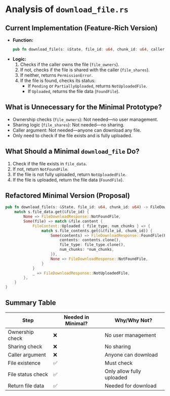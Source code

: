 # Analysis of `download_file.rs`

## Current Implementation (Feature-Rich Version)

- **Function:**
  ```rust
  pub fn download_file(s: &State, file_id: u64, chunk_id: u64, caller: Principal) -> FileDownloadResponse
  ```
- **Logic:**
  1. Checks if the caller owns the file (`file_owners`).
  2. If not, checks if the file is shared with the caller (`file_shares`).
  3. If neither, returns `PermissionError`.
  4. If the file is found, checks its status:
     - If `Pending` or `PartiallyUploaded`, returns `NotUploadedFile`.
     - If `Uploaded`, returns the file data (`FoundFile`).

## What is Unnecessary for the Minimal Prototype?

- Ownership checks (`file_owners`): Not needed—no user management.
- Sharing logic (`file_shares`): Not needed—no sharing.
- Caller argument: Not needed—anyone can download any file.
- Only need to check if the file exists and is fully uploaded.

## What Should a Minimal `download_file` Do?

1. Check if the file exists in `file_data`.
2. If not, return `NotFoundFile`.
3. If the file is not fully uploaded, return `NotUploadedFile`.
4. If the file is uploaded, return the file data (`FoundFile`).

## Refactored Minimal Version (Proposal)

```rust
pub fn download_file(s: &State, file_id: u64, chunk_id: u64) -> FileDownloadResponse {
    match s.file_data.get(&file_id) {
        None => FileDownloadResponse::NotFoundFile,
        Some(file) => match &file.content {
            FileContent::Uploaded { file_type, num_chunks } => {
                match s.file_contents.get(&(file_id, chunk_id)) {
                    Some(contents) => FileDownloadResponse::FoundFile(FileData {
                        contents: contents.clone(),
                        file_type: file_type.clone(),
                        num_chunks: *num_chunks,
                    }),
                    None => FileDownloadResponse::NotFoundFile,
                }
            }
            _ => FileDownloadResponse::NotUploadedFile,
        },
    }
}
```

## Summary Table

| Step              | Needed in Minimal? | Why/Why Not?              |
| ----------------- | ------------------ | ------------------------- |
| Ownership check   | ❌                 | No user management        |
| Sharing check     | ❌                 | No sharing                |
| Caller argument   | ❌                 | Anyone can download       |
| File existence    | ✅                 | Must check                |
| File status check | ✅                 | Only allow fully uploaded |
| Return file data  | ✅                 | Needed for download       |
